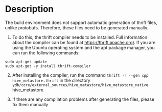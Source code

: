 # Description
The build environment does not support automatic generation of thrift files, unlike protobufs. Therefore, these files need to be generated manually.

1. To do this, the thrift compiler needs to be installed. Full information about the compiler can be found at https://thrift.apache.org/. If you are using the Ubuntu operating system and the apt package manager, you can run the following commands:
```
sudo apt-get update
sudo apt-get -y install thrift-compiler
```

2. After installing the compiler, run the command `thrift -r --gen cpp hive_metastore.thrift` in the directory `ydb/core/external_sources/hive_metastore/hive_metastore_native` hive_metastore.

3. If there are any compilation problems after generating the files, please fix them manually